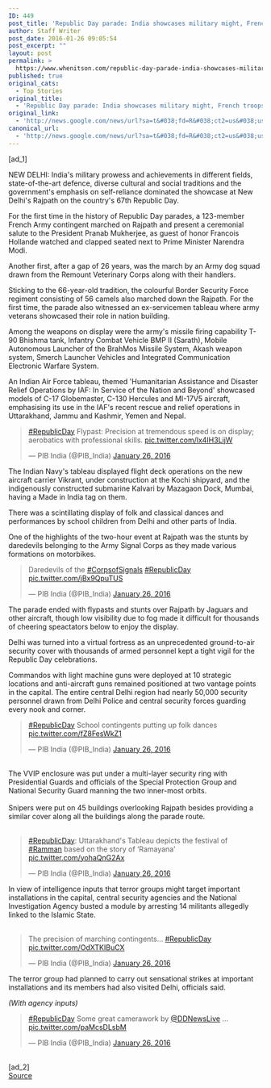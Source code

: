 ```yaml
---
ID: 449
post_title: 'Republic Day parade: India showcases military might, French troops march in a first &#8211; Times of India'
author: Staff Writer
post_date: 2016-01-26 09:05:54
post_excerpt: ""
layout: post
permalink: >
  https://www.whenitson.com/republic-day-parade-india-showcases-military-might-french-troops-march-in-a-first-times-of-india/
published: true
original_cats:
  - Top Stories
original_title:
  - 'Republic Day parade: India showcases military might, French troops march in a first - Times of India'
original_link:
  - 'http://news.google.com/news/url?sa=t&#038;fd=R&#038;ct2=us&#038;usg=AFQjCNEPiNg2ug1gnWYedweCBjwCS0uB9w&#038;clid=c3a7d30bb8a4878e06b80cf16b898331&#038;cid=52779035206075&#038;ei=8TanVoDhM4PDhAGUhbSoCg&#038;url=http://timesofindia.indiatimes.com/india/Republic-Day-parade-India-showcases-military-might-French-troops-march-in-a-first/articleshow/50728066.cms'
canonical_url:
  - 'http://news.google.com/news/url?sa=t&#038;fd=R&#038;ct2=us&#038;usg=AFQjCNEPiNg2ug1gnWYedweCBjwCS0uB9w&#038;clid=c3a7d30bb8a4878e06b80cf16b898331&#038;cid=52779035206075&#038;ei=8TanVoDhM4PDhAGUhbSoCg&#038;url=http://timesofindia.indiatimes.com/india/Republic-Day-parade-India-showcases-military-might-French-troops-march-in-a-first/articleshow/50728066.cms'
---
```

 [ad_1]
<br><div readability="88.223281143635">NEW DELHI: India's military prowess and achievements in different fields, state-of-the-art defence, diverse cultural and social traditions and the government's emphasis on self-reliance dominated the showcase at New Delhi's Rajpath on the country's 67th Republic Day.<p>For the first time in the history of Republic Day parades, a 123-member French Army contingent marched on Rajpath and present a ceremonial salute to the President Pranab Mukherjee, as guest of honor Francois Hollande watched and clapped seated next to Prime Minister Narendra Modi.</p><p>Another first, after a gap of 26 years, was the march by an Army dog squad drawn from the Remount Veterinary Corps along with their handlers.</p><p>Sticking to the 66-year-old tradition, the colourful Border Security Force regiment consisting of 56 camels also marched down the Rajpath. For the first time, the parade also witnessed an ex-servicemen tableau where army veterans showcased their role in nation building.</p><p>Among the weapons on display were the army's missile firing capability T-90 Bhishma tank, Infantry Combat Vehicle BMP II (Sarath), Mobile Autonomous Launcher of the BrahMos Missile System, Akash weapon system, Smerch Launcher Vehicles and Integrated Communication Electronic Warfare System.</p><p>An Indian Air Force tableau, themed 'Humanitarian Assistance and Disaster Relief Operations by IAF: In Service of the Nation and Beyond' showcased models of C-17 Globemaster, C-130 Hercules and MI-17V5 aircraft, emphasising its use in the IAF's recent rescue and relief operations in Uttarakhand, Jammu and Kashmir, Yemen and Nepal.</p><blockquote class="twitter-tweet" lang="en" readability="4.1379310344828"> <p dir="ltr" lang="en"> <a href="https://twitter.com/hashtag/RepublicDay?src=hash">#RepublicDay</a> Flypast: Precision at tremendous speed is on display; aerobatics with professional skills. <a href="https://t.co/lx4IH3LijW">pic.twitter.com/lx4IH3LijW</a></p> — PIB India (@PIB_India) <a href="https://twitter.com/PIB_India/status/691864785776959489">January 26, 2016</a></blockquote> The Indian Navy's tableau displayed flight deck operations on the new aircraft carrier Vikrant, under construction at the Kochi shipyard, and the indigenously constructed submarine Kalvari by Mazagaon Dock, Mumbai, having a Made in India tag on them.<p>There was a scintillating display of folk and classical dances and performances by school children from Delhi and other parts of India.</p><p>One of the highlights of the two-hour event at Rajpath was the stunts by daredevils belonging to the Army Signal Corps as they made various formations on motorbikes.</p><blockquote class="twitter-tweet" lang="en" readability="2.0512820512821"> <p dir="ltr" lang="en"> Daredevils of the <a href="https://twitter.com/hashtag/CorpsofSignals?src=hash">#CorpsofSignals</a> <a href="https://twitter.com/hashtag/RepublicDay?src=hash">#RepublicDay</a> <a href="https://t.co/jBx9QpuTUS">pic.twitter.com/jBx9QpuTUS</a></p> — PIB India (@PIB_India) <a href="https://twitter.com/PIB_India/status/691864756823662592">January 26, 2016</a></blockquote> The parade ended with flypasts and stunts over Rajpath by Jaguars and other aircraft, though low visibility due to fog made it difficult for thousands of cheering speactators below to enjoy the display.<p>Delhi was turned into a virtual fortress as an unprecedented ground-to-air security cover with thousands of armed personnel kept a tight vigil for the Republic Day celebrations.</p><p>Commandos with light machine guns were deployed at 10 strategic locations and anti-aircraft guns remained positioned at two vantage points in the capital. The entire central Delhi region had nearly 50,000 security personnel drawn from Delhi Police and central security forces guarding every nook and corner.<br/></p><blockquote class="twitter-tweet" lang="en" readability="2.84"> <p dir="ltr" lang="en"> <a href="https://twitter.com/hashtag/RepublicDay?src=hash">#RepublicDay</a> School contingents putting up folk dances <a href="https://t.co/fZ8FesWkZ1">pic.twitter.com/fZ8FesWkZ1</a></p> — PIB India (@PIB_India) <a href="https://twitter.com/PIB_India/status/691862782413783040">January 26, 2016</a></blockquote> <br/> The VVIP enclosure was put under a multi-layer security ring with Presidential Guards and officials of the Special Protection Group and National Security Guard manning the two inner-most orbits.<br/><br/> Snipers were put on 45 buildings overlooking Rajpath besides providing a similar cover along all the buildings along the parade route.<br/><br/><blockquote class="twitter-tweet" lang="en" readability="3.9085714285714"> <p dir="ltr" lang="en"> <a href="https://twitter.com/hashtag/RepublicDay?src=hash">#RepublicDay</a>: Uttarakhand's Tableau depicts the festival of <a href="https://twitter.com/hashtag/Ramman?src=hash">#Ramman</a> based on the story of ‘Ramayana’ <a href="https://t.co/yohaQnG2Ax">pic.twitter.com/yohaQnG2Ax</a></p> — PIB India (@PIB_India) <a href="https://twitter.com/PIB_India/status/691856424113147904">January 26, 2016</a></blockquote> In view of intelligence inputs that terror groups might target important installations in the capital, central security agencies and the National Investigation Agency busted a module by arresting 14 militants allegedly linked to the Islamic State.<br/><br/><blockquote class="twitter-tweet" lang="en" readability="2.8225806451613"> <p dir="ltr" lang="en"> The precision of marching contingents... <a href="https://twitter.com/hashtag/RepublicDay?src=hash">#RepublicDay</a> <a href="https://t.co/OdXTKIBuCX">pic.twitter.com/OdXTKIBuCX</a></p> — PIB India (@PIB_India) <a href="https://twitter.com/PIB_India/status/691852154743738376">January 26, 2016</a></blockquote> The terror group had planned to carry out sensational strikes at important installations and its members had also visited Delhi, officials said.<p><em>(With agency inputs)</em>  </p><blockquote class="twitter-tweet" lang="en" readability="2.3790322580645"> <p dir="ltr" lang="en"> <a href="https://twitter.com/hashtag/RepublicDay?src=hash">#RepublicDay</a> Some great camerawork by <a href="https://twitter.com/DDNewsLive">@DDNewsLive</a> ... <a href="https://t.co/paMcsDLsbM">pic.twitter.com/paMcsDLsbM</a></p> — PIB India (@PIB_India) <a href="https://twitter.com/PIB_India/status/691848494357823493">January 26, 2016</a></blockquote> </div>
<br>[ad_2]
<br><a href="http://news.google.com/news/url?sa=t&#038;fd=R&#038;ct2=us&#038;usg=AFQjCNEPiNg2ug1gnWYedweCBjwCS0uB9w&#038;clid=c3a7d30bb8a4878e06b80cf16b898331&#038;cid=52779035206075&#038;ei=8TanVoDhM4PDhAGUhbSoCg&#038;url=http://timesofindia.indiatimes.com/india/Republic-Day-parade-India-showcases-military-might-French-troops-march-in-a-first/articleshow/50728066.cms">Source </a>
